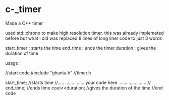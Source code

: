 # c-_timer
Made a C++ timer

used std::chrono to make high resolution timer.
this was already implemeted before but what i did was replaced 8 lines of long liner code to just 3 words

start_timer : starts the time
end_time    : ends the timer
duration    : gives the duration of time

usage :

//start code
#include "ghanta.h"   //timer.h


start_time;       //starts time
//.....
.......
.......
your code here
.......
.......
.......//
end_time;         //ends time
cout<<duration;   //gives the duration of the time
//end code
